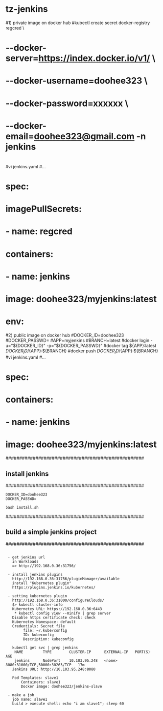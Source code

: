 # tz-jenkins

#1) private image on docker hub
#kubectl create secret docker-registry regcred \
#  --docker-server=https://index.docker.io/v1/   \
#  --docker-username=doohee323   \
#  --docker-password=xxxxxx   \
#  --docker-email=doohee323@gmail.com -n jenkins
#
#vi jenkins.yaml
#...
#    spec:
#      imagePullSecrets:
#        - name: regcred
#      containers:
#        - name: jenkins
#          image: doohee323/myjenkins:latest
#          env:

#2) public image on docker hub
#DOCKER_ID=doohee323
#DOCKER_PASSWD=
#APP=myjenkins
#BRANCH=latest
#docker login -u="${DOCKER_ID}" -p="${DOCKER_PASSWD}"
#docker tag ${APP}:latest ${DOCKER_ID}/${APP}:${BRANCH}
#docker push ${DOCKER_ID}/${APP}:${BRANCH}
#vi jenkins.yaml
#...
#    spec:
#      containers:
#        - name: jenkins
#          image: doohee323/myjenkins:latest

###################################################
## install jenkins
###################################################
```
DOCKER_ID=doohee323
DOCKER_PASSWD=

bash install.sh

```

###################################################
## build a simple jenkins project
###################################################
```

 - get jenkins url
   in Workloads
   => http://192.168.0.36:31756/

 - install jenkins plugins
   http://192.168.0.36:31756/pluginManager/available
   install "Kubernetes plugin"
   https://plugins.jenkins.io/kubernetes/

 - setting kubernetes plugin
   http://192.168.0.36:31000/configureClouds/
   $> kubectl cluster-info
   Kubernetes URL: https://192.168.0.36:6443
    * kubectl config view --minify | grep server
   Disable https certificate check: check
   Kubernetes Namespace: default
   Credentials: Secret file
        file: ~/.kube/config
        ID: kubeconfig
        Description: kubeconfig

   kubectl get svc | grep jenkins
    NAME         TYPE        CLUSTER-IP      EXTERNAL-IP   PORT(S)                          AGE
    jenkins      NodePort    10.103.95.248   <none>        8080:31000/TCP,50000:30263/TCP   17m
   Jenkins URL: http://10.103.95.248:8080

   Pod Templates: slave1
       Containers: slave1
       Docker image: doohee323/jenkins-slave

 - make a job
   job name: slave1
   build > execute shell: echo "i am slave1"; sleep 60
```

